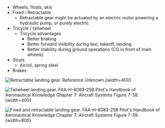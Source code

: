 * Wheels, floats, skis
* Fixed / Retractable
  * Retractable gear might be actuated by an electric motor powering a hydraulic pump, or purely electric
* Tricycle / tailwheel
  * Tricycle advantages
    * Better braking
    * Better forward visibility during taxi, takeoff, landing
    * Better stability during ground operations (CG in front of main wheels)
* Struts
  * Air/oil, spring steel
* Brakes

![Retractable landing gear. Reference Unknown.](/img/rectractable-gear.jpg){width=400}

![Tailwheel landing gear. [FAA-H-8083-25B Pilot's Handbook of Aeronautical Knowledge](https://www.faa.gov/regulations_policies/handbooks_manuals/aviation/phak) [Chapter 7: Aircraft Systems](https://www.faa.gov/sites/faa.gov/files/regulations_policies/handbooks_manuals/aviation/phak/09_phak_ch7.pdf) Figure 7-38.](/img/phak/phak-figure-7-38-tailwheel-landing-gear.jpg){width=400}

![Fixed and retractable landing gear. [FAA-H-8083-25B Pilot's Handbook of Aeronautical Knowledge](https://www.faa.gov/regulations_policies/handbooks_manuals/aviation/phak) [Chapter 7: Aircraft Systems](https://www.faa.gov/sites/faa.gov/files/regulations_policies/handbooks_manuals/aviation/phak/09_phak_ch7.pdf) Figure 7-39.](/img/phak/phak-figure-7-39-fixed-and-retractable-landing-gear.jpg){width=800}
